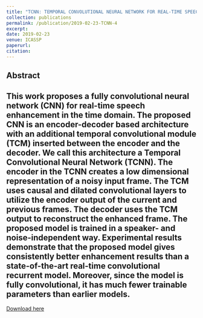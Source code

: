 ```yaml
---
title: "TCNN: TEMPORAL CONVOLUTIONAL NEURAL NETWORK FOR REAL-TIME SPEECH ENHANCEMENT IN THE TIME DOMAIN"
collection: publications
permalink: /publication/2019-02-23-TCNN-4
excerpt: 
date: 2019-02-23
venue: ICASSP
paperurl:
citation:
---
```

Abstract
---
This work proposes a fully convolutional neural network (CNN) for real-time speech enhancement in the time domain. The proposed CNN is an encoder-decoder based architecture with an additional temporal convolutional module (TCM) inserted between the encoder and the decoder. We call this architecture a Temporal Convolutional Neural Network (TCNN). The encoder in the TCNN creates a low dimensional representation of a noisy input frame. The TCM uses causal and dilated convolutional layers to utilize the encoder output of the current and previous frames. The decoder uses the TCM output to reconstruct the enhanced frame. The proposed model is trained in a speaker- and noise-independent way. Experimental results demonstrate that the proposed model gives consistently better enhancement results than a state-of-the-art real-time convolutional recurrent model. Moreover, since the model is fully convolutional, it has much fewer trainable parameters than earlier models.
---
[Download here](http://ashutosh620.github.io/files/TCNN_ICASSP_2019.pdf)
